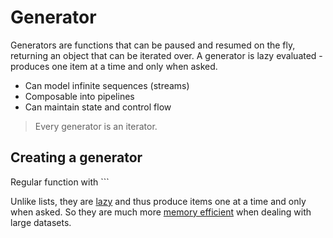 # Generator
Generators are functions that can be paused and resumed on the fly, returning an object that can be iterated over.
A generator is lazy evaluated - produces one item at a time and only when asked.

 - Can model infinite sequences (streams)
 - Composable into pipelines
 - Can maintain state and control flow

> Every generator is an iterator.

## Creating a generator
Regular function with ```

Unlike lists, they are [lazy](https://en.wikipedia.org/wiki/Lazy_evaluation) and thus produce items one at a time and only when asked. So they are much more [memory efficient](https://realpython.com/python-memory-management/) when dealing with large datasets.
<!--stackedit_data:
eyJoaXN0b3J5IjpbLTEyOTkwOTY0MjAsMTAwMTAzODM2Nl19
-->